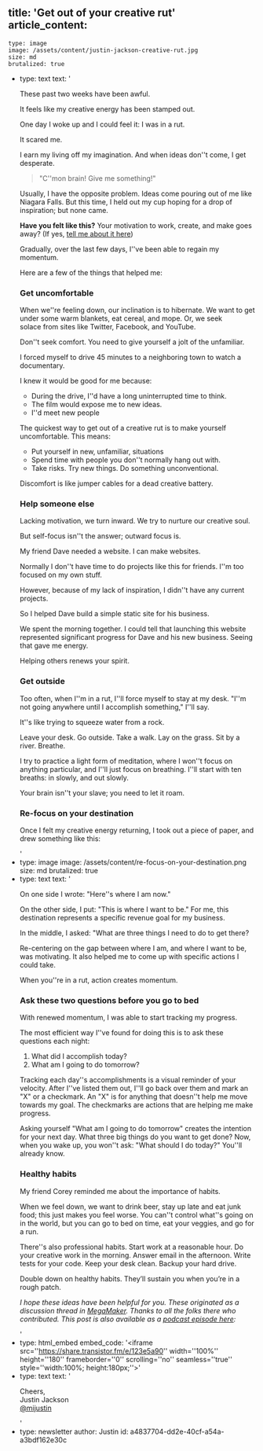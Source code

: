 title: 'Get out of your creative rut'
article_content:
  -
    type: image
    image: /assets/content/justin-jackson-creative-rut.jpg
    size: md
    brutalized: true
  -
    type: text
    text: '<p>These past two weeks have been awful.</p><p>It feels like my creative energy has been stamped out.</p><p>One day I woke up and I could feel it: I was in a rut.</p><p>It scared me.</p><p>I earn my living off my imagination. And when ideas don''t come, I get desperate.</p><blockquote><p>"C''mon brain! Give me something!"</p></blockquote><p>Usually, I have the opposite problem. Ideas come pouring out of me like Niagara Falls. But this time, I held&nbsp;out my cup hoping for a drop of inspiration; but none came.</p><p><strong>Have you felt like this?</strong> Your motivation to work, create, and make goes away? (If yes, <a href="http://twitter.com/home?status=%40mijustin%20I%E2%80%99ve%20definitely%20been%20in%20a%20creative%20rut%20before.">tell me about it here</a>)</p><p>Gradually, over the last few days, I''ve been able to regain my momentum.</p><p>Here are a few of the things that helped me:</p><h3>Get uncomfortable</h3><p>When we''re feeling down, our inclination is to hibernate. We want to get under some warm blankets, eat cereal, and mope. Or, we seek solace&nbsp;from sites like Twitter, Facebook, and YouTube.</p><p>Don''t seek comfort. You need to give yourself a jolt of the unfamiliar.</p><p>I forced myself to drive 45 minutes to a neighboring town to watch a documentary.</p><p>I knew it would be good for me because:</p><ul><li>During the drive, I''d have a long uninterrupted time to think.</li><li>The film would expose me to new ideas.</li><li>I''d meet new people</li></ul><p>The quickest way to get out of a creative rut is to make yourself uncomfortable. This means:</p><ul><li>Put yourself in new, unfamiliar, situations</li><li>Spend time with people you don''t normally hang out with.</li><li>Take risks. Try new things. Do something unconventional.</li></ul><p>Discomfort is like jumper cables for a dead creative battery.</p><h3><b>Help someone else</b></h3><p>Lacking motivation, we turn inward. We try to nurture our creative soul.</p><p>But self-focus isn''t the answer; outward focus is.</p><p>My friend Dave needed a website. I can make websites.</p><p>Normally I don''t have time to do projects like this for friends. I''m too focused on my own stuff.</p><p>However, because of my lack of inspiration, I didn''t have any current projects.</p><p>So I helped Dave build a simple static site for his business.</p><p>We spent the morning together. I could tell that launching this website represented significant progress for Dave and his new business. Seeing that gave me energy.</p><p>Helping others renews your spirit.</p><h3>Get outside</h3><p>Too often, when I''m in a rut, I''ll force myself to stay at my desk. "I''m not going anywhere until I accomplish something," I''ll say.</p><p>It''s like trying to squeeze water from a rock.</p><p>Leave your desk. Go outside. Take a walk. Lay on the grass. Sit by a river. Breathe.</p><p>I try to practice a light form of meditation, where I won''t focus on anything particular, and I''ll just focus on breathing. I''ll start with ten breaths: in slowly, and out slowly.</p><p>Your brain isn''t your slave; you need to let it roam.</p><h3><b>Re-focus on your destination</b></h3><p>Once I felt my creative energy returning, I took out a piece of paper, and drew something like this:</p>'
  -
    type: image
    image: /assets/content/re-focus-on-your-destination.png
    size: md
    brutalized: true
  -
    type: text
    text: '<p>On one side I wrote: "Here''s where I am now."</p><p>On the other side, I put: "This is where I want to be." For me, this destination represents a&nbsp;specific revenue goal for my business.</p><p>In the middle, I asked: "What are three things I need to do to get there?</p><p>Re-centering on the gap between where I am, and where I want to be, was motivating. It also helped me to come up with specific actions I could take.</p><p>When you''re in a rut, action creates momentum.</p><h3><b>Ask these two questions before you go to bed</b></h3><p>With renewed momentum, I was able to start tracking my progress.</p><p>The most efficient way I''ve found for doing this is to ask these questions each night:</p><ol><li>What did I accomplish today?</li><li>What am I going to do tomorrow?</li></ol><p>Tracking each day''s accomplishments is a visual reminder of your velocity. After I''ve listed them out, I''ll go back over them and mark an "X" or a checkmark.&nbsp;An "X" is for anything that doesn''t help me move towards my goal. The checkmarks are actions that are helping me make progress.</p><p>Asking yourself "What am I going to do tomorrow" creates the intention for your next day. What three big things do you want to get done? Now, when you wake up, you won''t ask: "What should I do today?" You''ll already know.</p><h3>Healthy habits</h3><p>My friend Corey reminded me about the importance of habits.</p><p>When we feel down, we want to drink beer, stay up late and eat junk food; this just makes you feel worse. You can''t control what''s going on in the world, but you can go to bed on time, eat your veggies, and go for a run.</p><p>There''s also professional habits. Start work at a reasonable hour. Do your creative work in the morning. Answer email in the afternoon. Write tests for your code. Keep your desk clean. Backup your hard drive.</p><p>Double down on healthy habits. They’ll sustain you when you’re in a rough patch.</p><p><em>I hope these ideas have been helpful for you. These originated as a discussion thread in <a href="https://megamaker.co/club">MegaMaker</a>. Thanks to all the folks there who contributed. This post is&nbsp;also available as a <a href="https://podcast.megamaker.co/episodes/043-how-do-you-get-out-of-a-creative-rut">podcast episode here</a>:</em></p>'
  -
    type: html_embed
    embed_code: '<iframe src=''https://share.transistor.fm/e/123e5a90'' width=''100%'' height=''180'' frameborder=''0'' scrolling=''no'' seamless=''true'' style=''width:100%; height:180px;''></iframe>'
  -
    type: text
    text: '<p>Cheers,<br>Justin Jackson<br><a href="https://twitter.com/mijustin">@mijustin</a></p>'
  -
    type: newsletter
author: Justin
id: a4837704-dd2e-40cf-a54a-a3bdf162e30c
